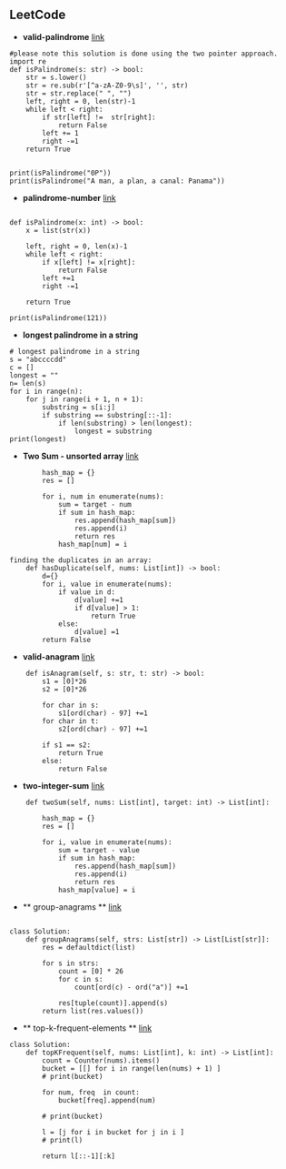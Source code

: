 ## LeetCode


- **valid-palindrome** [link](https://leetcode.com/problems/valid-palindrome/description/)
```
#please note this solution is done using the two pointer approach.
import re
def isPalindrome(s: str) -> bool:
    str = s.lower()
    str = re.sub(r'[^a-zA-Z0-9\s]', '', str)
    str = str.replace(" ", "")
    left, right = 0, len(str)-1
    while left < right:
        if str[left] !=  str[right]:
            return False
        left += 1
        right -=1
    return True
    

print(isPalindrome("0P")) 
print(isPalindrome("A man, a plan, a canal: Panama"))
```


- **palindrome-number** [link](https://leetcode.com/problems/palindrome-number/)
```#please note this solution is done using the two pointer approach.

def isPalindrome(x: int) -> bool:
    x = list(str(x))

    left, right = 0, len(x)-1
    while left < right:
        if x[left] != x[right]:
            return False
        left +=1
        right -=1

    return True
    
print(isPalindrome(121))
```

- **longest palindrome in a string**
```
# longest palindrome in a string
s = "abccccdd"
c = []
longest = ""
n= len(s)
for i in range(n):
    for j in range(i + 1, n + 1):
        substring = s[i:j]
        if substring == substring[::-1]:
            if len(substring) > len(longest):
                longest = substring
print(longest)
```


- **Two Sum - unsorted array** [link](https://leetcode.com/problems/two-sum/description/)
```
        hash_map = {}
        res = []

        for i, num in enumerate(nums):
            sum = target - num
            if sum in hash_map:
                res.append(hash_map[sum])
                res.append(i)
                return res
            hash_map[num] = i
```


```			
finding the duplicates in an array:
    def hasDuplicate(self, nums: List[int]) -> bool:
        d={}
        for i, value in enumerate(nums):
            if value in d:
                d[value] +=1
                if d[value] > 1:
                    return True
            else:
                d[value] =1
        return False
```

- **valid-anagram** [link](https://leetcode.com/problems/valid-anagram/)
```
    def isAnagram(self, s: str, t: str) -> bool:
        s1 = [0]*26
        s2 = [0]*26

        for char in s:
            s1[ord(char) - 97] +=1
        for char in t:
            s2[ord(char) - 97] +=1
        
        if s1 == s2:
            return True
        else:
            return False
```

- **two-integer-sum** [link](https://neetcode.io/problems/two-integer-sum?list=neetcode150)
```
    def twoSum(self, nums: List[int], target: int) -> List[int]:

        hash_map = {}
        res = []

        for i, value in enumerate(nums):
            sum = target - value
            if sum in hash_map:
                res.append(hash_map[sum])
                res.append(i)
                return res
            hash_map[value] = i
```

- ** group-anagrams ** [link](https://leetcode.com/problems/group-anagrams/description/)
```

class Solution:
    def groupAnagrams(self, strs: List[str]) -> List[List[str]]:
        res = defaultdict(list)

        for s in strs:
            count = [0] * 26
            for c in s:
                count[ord(c) - ord("a")] +=1

            res[tuple(count)].append(s)
        return list(res.values())
```		
- ** top-k-frequent-elements ** [link](https://leetcode.com/problems/top-k-frequent-elements/description/)
```
class Solution:
    def topKFrequent(self, nums: List[int], k: int) -> List[int]:
        count = Counter(nums).items()
        bucket = [[] for i in range(len(nums) + 1) ]
        # print(bucket)

        for num, freq  in count:
            bucket[freq].append(num)

        # print(bucket)

        l = [j for i in bucket for j in i ]
        # print(l)

        return l[::-1][:k]

```
